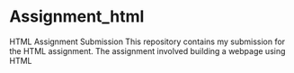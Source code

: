 # Assignment_html
HTML Assignment Submission This repository contains my submission for the HTML assignment. The assignment involved building a webpage using HTML 
